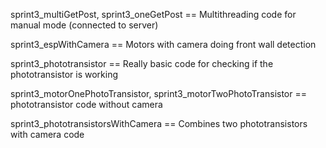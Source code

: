 sprint3_multiGetPost, sprint3_oneGetPost == Multithreading code for manual mode (connected to server)

sprint3_espWithCamera == Motors with camera doing front wall detection

sprint3_phototransistor == Really basic code for checking if the phototransistor is working

sprint3_motorOnePhotoTransistor, sprint3_motorTwoPhotoTransistor == phototransistor code without camera

sprint3_phototransistorsWithCamera == Combines two phototransistors with camera code
